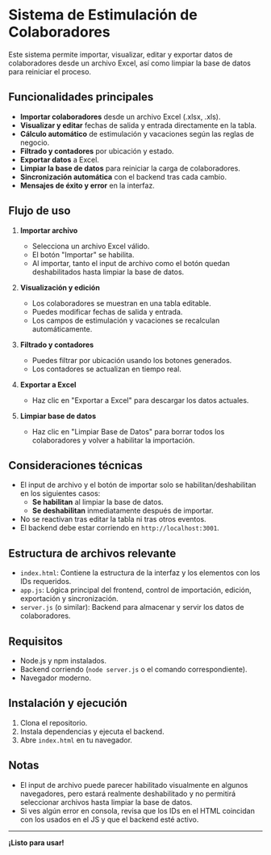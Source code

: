 # Sistema de Estimulación de Colaboradores

Este sistema permite importar, visualizar, editar y exportar datos de colaboradores desde un archivo Excel, así como limpiar la base de datos para reiniciar el proceso.

## Funcionalidades principales

- **Importar colaboradores** desde un archivo Excel (.xlsx, .xls).
- **Visualizar y editar** fechas de salida y entrada directamente en la tabla.
- **Cálculo automático** de estimulación y vacaciones según las reglas de negocio.
- **Filtrado y contadores** por ubicación y estado.
- **Exportar datos** a Excel.
- **Limpiar la base de datos** para reiniciar la carga de colaboradores.
- **Sincronización automática** con el backend tras cada cambio.
- **Mensajes de éxito y error** en la interfaz.

## Flujo de uso

1. **Importar archivo**
   - Selecciona un archivo Excel válido.
   - El botón "Importar" se habilita.
   - Al importar, tanto el input de archivo como el botón quedan deshabilitados hasta limpiar la base de datos.

2. **Visualización y edición**
   - Los colaboradores se muestran en una tabla editable.
   - Puedes modificar fechas de salida y entrada.
   - Los campos de estimulación y vacaciones se recalculan automáticamente.

3. **Filtrado y contadores**
   - Puedes filtrar por ubicación usando los botones generados.
   - Los contadores se actualizan en tiempo real.

4. **Exportar a Excel**
   - Haz clic en "Exportar a Excel" para descargar los datos actuales.

5. **Limpiar base de datos**
   - Haz clic en "Limpiar Base de Datos" para borrar todos los colaboradores y volver a habilitar la importación.

## Consideraciones técnicas

- El input de archivo y el botón de importar solo se habilitan/deshabilitan en los siguientes casos:
  - **Se habilitan** al limpiar la base de datos.
  - **Se deshabilitan** inmediatamente después de importar.
- No se reactivan tras editar la tabla ni tras otros eventos.
- El backend debe estar corriendo en `http://localhost:3001`.

## Estructura de archivos relevante

- `index.html`: Contiene la estructura de la interfaz y los elementos con los IDs requeridos.
- `app.js`: Lógica principal del frontend, control de importación, edición, exportación y sincronización.
- `server.js` (o similar): Backend para almacenar y servir los datos de colaboradores.

## Requisitos

- Node.js y npm instalados.
- Backend corriendo (`node server.js` o el comando correspondiente).
- Navegador moderno.

## Instalación y ejecución

1. Clona el repositorio.
2. Instala dependencias y ejecuta el backend.
3. Abre `index.html` en tu navegador.

## Notas

- El input de archivo puede parecer habilitado visualmente en algunos navegadores, pero estará realmente deshabilitado y no permitirá seleccionar archivos hasta limpiar la base de datos.
- Si ves algún error en consola, revisa que los IDs en el HTML coincidan con los usados en el JS y que el backend esté activo.

---

**¡Listo para usar!**
